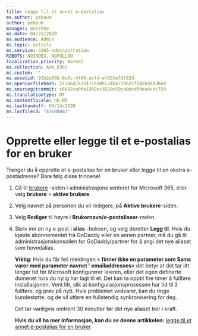 ```yaml
---
title: Legge til et annet e-postalias
ms.author: pebaum
author: pebaum
manager: mnirkhe
ms.date: 04/21/2020
ms.audience: Admin
ms.topic: article
ms.service: o365-administration
ROBOTS: NOINDEX, NOFOLLOW
localization_priority: Normal
ms.collection: Adm_O365
ms.custom: ''
ms.assetid: 91b2e06b-0a5c-4f89-acfd-ef301e7df82d
ms.openlocfilehash: 513a647a3247cb10b134ba770b2cf245bd883be8
ms.sourcegitcommit: c6692ce0fa1358ec3529e59ca0ecdfdea4cdc759
ms.translationtype: MT
ms.contentlocale: nb-NO
ms.lasthandoff: 09/14/2020
ms.locfileid: "47688487"
---
```

# <a name="create-or-add-an-email-alias-for-a-user"></a>Opprette eller legge til et e-postalias for en bruker

Trenger du å opprette et e-postalias for en bruker eller legge til en ekstra e-postadresse? Bare følg disse trinnene!
  
1. Gå til [brukere](https://go.microsoft.com/fwlink/p/?linkid=834822) -siden i administrasjons senteret for Microsoft 365, eller velg **brukere** \> **aktive brukere**.
    
2. Velg navnet på personen du vil redigere, på **Aktive brukere**-siden. 
    
3. Velg **Rediger** til høyre i **Brukernavn/e-postaliaser**-raden.
    
4. Skriv inn en ny e-post i **alias** -boksen, og velg deretter **Legg til**. Hvis du kjøpte abonnementet fra GoDaddy eller en annen partner, må du gå til administrasjonskonsollen for GoDaddy/partner for å angi det nye aliaset som hovedalias. 
    
    **Viktig**: Hvis du får feil meldingen « **finner ikke en parameter som Sams varer med parameter navnet ' emailaddresses**» det betyr at det tar litt lenger tid før Microsoft konfigurerer leieren, eller det egen definerte domenet hvis du nylig har lagt til et. Det kan ta opptil fire timer å fullføre installasjonen. Vent litt, slik at konfigurasjonsprosessen har tid til å fullføre, og prøv på nytt. Hvis problemet vedvarer, kan du ringe kundestøtte, og de vil utføre en fullstendig synkronisering for deg.
    
    Det tar vanligvis omtrent 30 minutter før det nye aliaset trer i kraft.
    
    **Hvis du vil ha mer informasjon, kan du se denne artikkelen:** [legge til et annet e-postalias for en bruker](https://docs.microsoft.com/microsoft-365/admin/email/add-another-email-alias-for-a-user)
    


